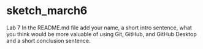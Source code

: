 # sketch_march6
 Lab 7
In the README.md file add your name, a short intro sentence, what you think would be more valuable of using Git, GitHub, and GitHub Desktop and a short conclusion sentence.
